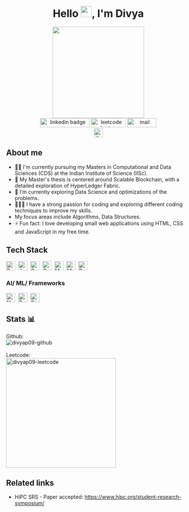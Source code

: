 <!--
Here are some ideas to get you started:

- 🔭 I’m currently working on ...
- 🌱 I’m currently learning ...
- 👯 I’m looking to collaborate on ...
- 🤔 I’m looking for help with ...
- 💬 Ask me about ...
- 📫 How to reach me: ...
- 😄 Pronouns: ...
- ⚡ Fun fact: ...
-->
<h1 align="center">
  Hello <img src="https://media.giphy.com/media/hvRJCLFzcasrR4ia7z/giphy.gif" width="30px"/>, I'm Divya
</h1>

<div id="header" align="center">
  <img src="https://i.giphy.com/media/v1.Y2lkPTc5MGI3NjExb25mZ3FqZjI4aHdwM3pqeG1ibTVhcnBxajd4bjdyYmxqazVzOHB0diZlcD12MV9pbnRlcm5hbF9naWZfYnlfaWQmY3Q9Zw/L1R1tvI9svkIWwpVYr/giphy.gif" width="250" />
</div>

<div id="badges" align="center">
  <div>
    <a href="https://linkedin.com/in/divya-pulivarthi" target="_blank"><img src="https://img.shields.io/badge/-Divya%20Pulivarthi-0077B5?style=flat&logo=Linkedin&logoColor=white" width="135" height="25" alt="linkedin badge" /></a>
    <a href="https://leetcode.com/u/divyap09" target="_blank"><img src="https://img.shields.io/badge/-divyap09-FFA116?style=flat&logo=LeetCode&logoColor=black" width="95" height="25" alt="leetcode badge" /></a>
    <a href="mailto:divyapulivarthi09@gmail.com" target="_blank"><img src="https://img.shields.io/badge/Gmail-D14836?style=flat&logo=gmail&logoColor=white" width="80" alt="mail" height="25"/></a>
  </div>
  
  <div>
    <img src="https://komarev.com/ghpvc/?username=divyap09&label=Profile%20views&color=0e75b6&style=flat" alt="divyap09" height="25" />
  </div>
</div>


<!-- About section-->
## About me
<section id="about">
  <ul>
    <li>👩‍🎓 I'm currently pursuing my Masters in Computational and Data Sciences (CDS) at the Indian Institute of Science (IISc).</li>
    <li>🔎 My Master's thesis is centered around Scalable Blockchain, with a detailed exploration of HyperLedger Fabric.</li>
    <li>🌱 I’m currently exploring Data Science and optimizations of the problems.</li>
    <li>👩🏻‍💻 I have a strong passion for coding and exploring different coding techniques to improve my skills.</li>
    <li>My focus areas include Algorithms, Data Structures.</li>
    <li>⚡ Fun fact: I love developing small web applications using HTML, CSS and JavaScript in my free time.</li>
  </ul>
</section>


<!--Tools & Techologies -->
<!-- icons from https://github.com/devicons/devicon/tree/master/icons -->
## Tech Stack

<section id="tech_stack">
  <img src="https://img.shields.io/badge/-Python-fff?&logo=Python" alt="Python" height="25">&nbsp;
  <img src="https://img.shields.io/badge/-Java-fff?&logo=Java" alt="Java" height="25">&nbsp;
  <img src="https://img.shields.io/badge/-C-fff?&logo=C" alt="C" height="25">&nbsp;
  <img src="https://img.shields.io/badge/-C++-fff?&logo=c%2b%2b&logoColor=00599C" alt="C++" height="25">&nbsp;
  <img src="https://img.shields.io/badge/-MySQL-fff?&logo=MySQL&logoColor=00599C" alt="MySQL" height="25">&nbsp;
  <img src="https://img.shields.io/badge/-MSSQL-fff?&logo=SQL&logoColor=00599C" alt="MSSQL" height="25">&nbsp;
  <img src="https://img.shields.io/badge/-Docker-fff?&logo=Docker&logoColor=00599C" alt="Docker" height="25">&nbsp;
</section>


### AI/ ML/ Frameworks
<img src="https://img.shields.io/badge/-Numpy-fff?&logo=Numpy&logoColor=00599C" alt="Numpy" height="25">&nbsp;
<img src="https://img.shields.io/badge/-Pandas-fff?&logo=Pandas&logoColor=00599C" alt="Pandas" height="25">&nbsp;
<img src="https://img.shields.io/badge/-SimPy-fff?&logo=SimPy&logoColor=00599C" alt="SimPy" height="25">&nbsp;
<div>
  <!--<img src="https://github.com/tandpfun/skill-icons/blob/main/icons/Python-Dark.svg" title="Python" alt="Python" width="40" height="40"/>&nbsp;
    <img src="https://raw.githubusercontent.com/devicons/devicon/master/icons/java/java-original.svg" alt="java" width="40" height="40"/>&nbsp;
    <img src="https://raw.githubusercontent.com/devicons/devicon/master/icons/python/python-original.svg" alt="python" width="40" height="40"/>&nbsp; -->
  <!--<img src="https://raw.githubusercontent.com/numpy/numpy/main/branding/logo/primary/numpylogo.svg" alt="Numpy" width="50" height="40">&nbsp;
  <img src="https://pandas.pydata.org/static/img/pandas.svg" alt="Pandas Logo" width="50" height="40">&nbsp;
  -->
  <!--<a href="#" target="_blank" rel="noreferrer"><img src="https://raw.githubusercontent.com/devicons/devicon/2ae2a900d2f041da66e950e4d48052658d850630/icons/pandas/pandas-original.svg" alt="pandas" width="40" height="40"/></a>
 <a href="#" target="_blank" rel="noreferrer"><img src="https://www.vectorlogo.zone/logos/pytorch/pytorch-icon.svg" alt="pytorch" width="40" height="40"/></a>
 <a href="https://scikit-learn.org/" target="_blank" rel="noreferrer"> <img src="https://upload.wikimedia.org/wikipedia/commons/0/05/Scikit_learn_logo_small.svg" alt="scikit_learn" width="40" height="40"/></a>
 <a href="#" target="_blank" rel="noreferrer"><img src="https://seaborn.pydata.org/_images/logo-mark-lightbg.svg" alt="seaborn" width="40" height="40"/></a>
 <a href="#" target="_blank" rel="noreferrer"> <img src="https://www.vectorlogo.zone/logos/tensorflow/tensorflow-icon.svg" alt="tensorflow" width="40" height="40"/> </a> </p>
  -->

  <!--<img src="https://raw.githubusercontent.com/devicons/devicon/master/icons/docker/docker-original-wordmark.svg" alt="docker" width="40" height="40"/>&nbsp; -->

 <!--<img src="https://www.svgrepo.com/show/303229/microsoft-sql-server-logo.svg" alt="mssql" width="40" height="40"/> &nbsp; 
 <img src="https://raw.githubusercontent.com/devicons/devicon/master/icons/mysql/mysql-original-wordmark.svg" alt="mysql" width="40" height="40"/> &nbsp; -->
</div>






## Stats 📊
<div>
  Github: <br/>
  <img src="https://github-readme-stats.vercel.app/api/top-langs?username=divyap09&show_icons=true&locale=en&layout=compact" alt="divyap09-github" /> <br/>

  <br/>
  Leetcode: <br/>
  <img src="https://leetcode.card.workers.dev/divyap09?theme=default&font=&extension=null" alt="divyap09-leetcode" width="300" />
</div>

## Related links
<ul>
  <li> HiPC SRS - Paper accepted: <a href="https://www.hipc.org/student-research-symposium/">https://www.hipc.org/student-research-symposium/</a></li>
</ul>









